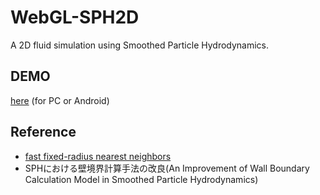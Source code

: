 # WebGL-SPH2D  
A 2D fluid simulation using Smoothed Particle Hydrodynamics.  

## DEMO  
[here](https://lightsteelblue.github.io/WebGL-SPH2D/) (for PC or Android)  

## Reference  
- [fast fixed-radius nearest neighbors](https://on-demand.gputechconf.com/gtc/2014/presentations/S4117-fast-fixed-radius-nearest-neighbor-gpu.pdf)  
- SPHにおける壁境界計算手法の改良(An Improvement of Wall Boundary Calculation Model in Smoothed Particle Hydrodynamics)
